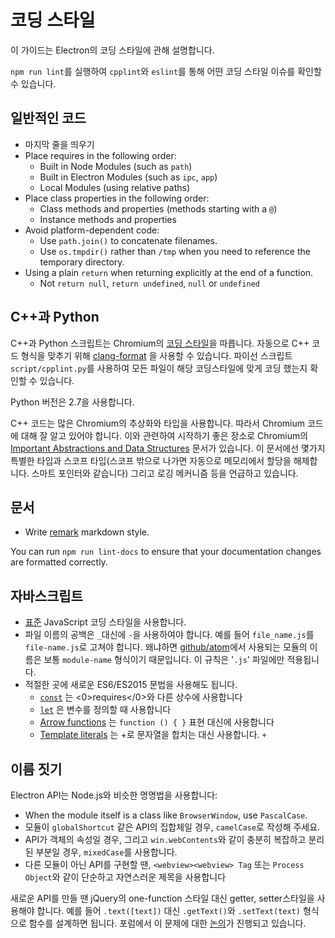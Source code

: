 # 코딩 스타일

이 가이드는 Electron의 코딩 스타일에 관해 설명합니다.

`npm run lint`를 실행하여 `cpplint`와 `eslint`를 통해 어떤 코딩 스타일 이슈를 확인할 수 있습니다.

## 일반적인 코드

* 마지막 줄을 띄우기
* Place requires in the following order: 
  * Built in Node Modules (such as `path`)
  * Built in Electron Modules (such as `ipc`, `app`)
  * Local Modules (using relative paths)
* Place class properties in the following order: 
  * Class methods and properties (methods starting with a `@`)
  * Instance methods and properties
* Avoid platform-dependent code: 
  * Use `path.join()` to concatenate filenames.
  * Use `os.tmpdir()` rather than `/tmp` when you need to reference the temporary directory.
* Using a plain `return` when returning explicitly at the end of a function. 
  * Not `return null`, `return undefined`, `null` or `undefined`

## C++과 Python

C++과 Python 스크립트는 Chromium의 [코딩 스타일](https://www.chromium.org/developers/coding-style)을 따릅니다. 자동으로 C++ 코드 형식을 맞추기 위해 [clang-format](clang-format.md) 을 사용할 수 있습니다. 파이선 스크립트 `script/cpplint.py`를 사용하여 모든 파일이 해당 코딩스타일에 맞게 코딩 했는지 확인할 수 있습니다.

Python 버전은 2.7을 사용합니다.

C++ 코드는 많은 Chromium의 추상화와 타입을 사용합니다. 따라서 Chromium 코드에 대해 잘 알고 있어야 합니다. 이와 관련하여 시작하기 좋은 장소로 Chromium의 [Important Abstractions and Data Structures](https://www.chromium.org/developers/coding-style/important-abstractions-and-data-structures) 문서가 있습니다. 이 문서에선 몇가지 특별한 타입과 스코프 타입(스코프 밖으로 나가면 자동으로 메모리에서 할당을 해제합니다. 스마트 포인터와 같습니다) 그리고 로깅 메커니즘 등을 언급하고 있습니다.

## 문서

* Write [remark](https://github.com/remarkjs/remark) markdown style.

You can run `npm run lint-docs` to ensure that your documentation changes are formatted correctly.

## 자바스크립트

* [표준](https://npm.im/standard) JavaScript 코딩 스타일을 사용합니다.
* 파일 이름의 공백은 `_`대신에 `-`을 사용하여야 합니다. 예를 들어 `file_name.js`를 `file-name.js`로 고쳐야 합니다. 왜냐하면 [github/atom](https://github.com/github/atom)에서 사용되는 모듈의 이름은 보통 `module-name` 형식이기 때문입니다. 이 규칙은 '`.js`' 파일에만 적용됩니다.
* 적절한 곳에 새로운 ES6/ES2015 문법을 사용해도 됩니다. 
  * [`const`](https://developer.mozilla.org/en-US/docs/Web/JavaScript/Reference/Statements/const) 는 <0>requires</0>와 다른 상수에 사용합니다
  * [`let`](https://developer.mozilla.org/en-US/docs/Web/JavaScript/Reference/Statements/let) 은 변수를 정의할 때 사용합니다
  * [Arrow functions](https://developer.mozilla.org/en-US/docs/Web/JavaScript/Reference/Functions/Arrow_functions) 는 `function () { }` 표현 대신에 사용합니다
  * [Template literals](https://developer.mozilla.org/en-US/docs/Web/JavaScript/Reference/Template_literals) 는 +로 문자열을 합치는 대신 사용합니다. `+`

## 이름 짓기

Electron API는 Node.js와 비슷한 명명법을 사용합니다:

* When the module itself is a class like `BrowserWindow`, use `PascalCase`.
* 모듈이 `globalShortcut` 같은 API의 집합체일 경우, `camelCase`로 작성해 주세요.
* API가 객체의 속성일 경우, 그리고 `win.webContents`와 같이 충분히 복잡하고 분리된 부분일 경우, `mixedCase`를 사용합니다.
* 다른 모듈이 아닌 API를 구현할 땐, `<webview><webview> Tag` 또는 `Process Object`와 같이 단순하고 자연스러운 제목을 사용합니다

새로운 API를 만들 땐 jQuery의 one-function 스타일 대신 getter, setter스타일을 사용해야 합니다. 예를 들어 `.text([text])` 대신 `.getText()`와 `.setText(text)` 형식으로 함수를 설계하면 됩니다. 포럼에서 이 문제에 대한 [논의](https://github.com/electron/electron/issues/46)가 진행되고 있습니다.